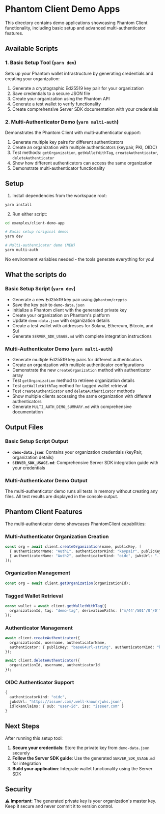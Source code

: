 # Phantom Client Demo Apps

This directory contains demo applications showcasing Phantom Client functionality, including basic setup and advanced multi-authenticator features.

## Available Scripts

### 1. Basic Setup Tool (`yarn dev`)

Sets up your Phantom wallet infrastructure by generating credentials and creating your organization:

1. Generate a cryptographic Ed25519 key pair for your organization
2. Save credentials to a secure JSON file
3. Create your organization using the Phantom API
4. Generate a test wallet to verify functionality
5. Create comprehensive Server SDK documentation with your credentials

### 2. Multi-Authenticator Demo (`yarn multi-auth`)

Demonstrates the Phantom Client with multi-authenticator support:

1. Generate multiple key pairs for different authenticators
2. Create an organization with multiple authenticators (keypair, PKI, OIDC)
3. Test methods: `getOrganization`, `getWalletWithTag`, `createAuthenticator`, `deleteAuthenticator`
4. Show how different authenticators can access the same organization
5. Demonstrate multi-authenticator functionality

## Setup

1. Install dependencies from the workspace root:

```bash
yarn install
```

2. Run either script:

```bash
cd examples/client-demo-app

# Basic setup (original demo)
yarn dev

# Multi-authenticator demo (NEW)
yarn multi-auth
```

No environment variables needed - the tools generate everything for you!

## What the scripts do

### Basic Setup Script (`yarn dev`)
- Generate a new Ed25519 key pair using `@phantom/crypto`
- Save the key pair to `demo-data.json`
- Initialize a Phantom client with the generated private key
- Create your organization on Phantom's platform
- Update `demo-data.json` with organization details
- Create a test wallet with addresses for Solana, Ethereum, Bitcoin, and Sui
- Generate `SERVER_SDK_USAGE.md` with complete integration instructions

### Multi-Authenticator Demo (`yarn multi-auth`)
- Generate multiple Ed25519 key pairs for different authenticators
- Create an organization with multiple authenticator configurations
- Demonstrate the new `createOrganization` method with authenticator array
- Test `getOrganization` method to retrieve organization details
- Test `getWalletWithTag` method for tagged wallet retrieval
- Test `createAuthenticator` and `deleteAuthenticator` methods
- Show multiple clients accessing the same organization with different authenticators
- Generate `MULTI_AUTH_DEMO_SUMMARY.md` with comprehensive documentation

## Output Files

### Basic Setup Script Output
- **`demo-data.json`**: Contains your organization credentials (keyPair, organization details)
- **`SERVER_SDK_USAGE.md`**: Comprehensive Server SDK integration guide with your credentials

### Multi-Authenticator Demo Output
The multi-authenticator demo runs all tests in memory without creating any files. All test results are displayed in the console output.

## Phantom Client Features

The multi-authenticator demo showcases PhantomClient capabilities:

### Multi-Authenticator Organization Creation
```typescript
const org = await client.createOrganization(name, publicKey, [
  { authenticatorName: "Auth1", authenticatorKind: "keypair", publicKey: "...", algorithm: "Ed25519" },
  { authenticatorName: "Auth2", authenticatorKind: "oidc", jwksUrl: "...", idTokenClaims: {...} }
]);
```

### Organization Management
```typescript
const org = await client.getOrganization(organizationId);
```

### Tagged Wallet Retrieval
```typescript
const wallet = await client.getWalletWithTag({
  organizationId, tag: "demo-tag", derivationPaths: ["m/44'/501'/0'/0'"]
});
```

### Authenticator Management
```typescript
await client.createAuthenticator({
  organizationId, username, authenticatorName,
  authenticator: { publicKey: "base64url-string", authenticatorKind: "keypair", algorithm: "Ed25519" }
});

await client.deleteAuthenticator({
  organizationId, username, authenticatorId
});
```

### OIDC Authenticator Support
```typescript
{
  authenticatorKind: "oidc",
  jwksUrl: "https://issuer.com/.well-known/jwks.json",
  idTokenClaims: { sub: "user-id", iss: "issuer.com" }
}
```

## Next Steps

After running this setup tool:

1. **Secure your credentials**: Store the private key from `demo-data.json` securely
2. **Follow the Server SDK guide**: Use the generated `SERVER_SDK_USAGE.md` for integration
3. **Build your application**: Integrate wallet functionality using the Server SDK

## Security

⚠️ **Important**: The generated private key is your organization's master key. Keep it secure and never commit it to version control.
